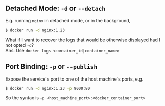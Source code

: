 ## Detached Mode: `-d` or `--detach`
E.g. running `nginx` in detached mode, or in the background,
```bash
$ docker run -d nginx:1.23
```
What if I want to recover the logs that would be otherwise
displayed had I not opted `-d`?  
Ans: Use `docker logs <container_id|container_name>`


## Port Binding: `-p` or `--publish`
Expose the service's port to one of the host machine's ports, e.g.
```bash
$ docker run -d nginx:1.23 -p 9000:80
```
So the syntax is `-p <host_machine_port>:<docker_container_port>`
